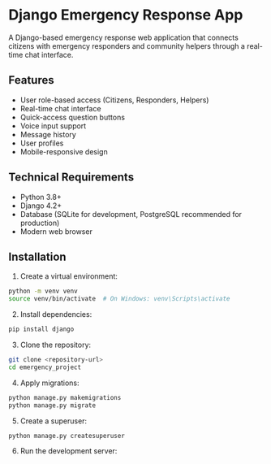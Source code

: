 # Django Emergency Response App

A Django-based emergency response web application that connects citizens with emergency responders and community helpers through a real-time chat interface.

## Features

- User role-based access (Citizens, Responders, Helpers)
- Real-time chat interface
- Quick-access question buttons
- Voice input support
- Message history
- User profiles
- Mobile-responsive design

## Technical Requirements

- Python 3.8+
- Django 4.2+
- Database (SQLite for development, PostgreSQL recommended for production)
- Modern web browser

## Installation

1. Create a virtual environment:
```bash
python -m venv venv
source venv/bin/activate  # On Windows: venv\Scripts\activate
```

2. Install dependencies:
```bash
pip install django
```

3. Clone the repository:
```bash
git clone <repository-url>
cd emergency_project
```

4. Apply migrations:
```bash
python manage.py makemigrations
python manage.py migrate
```

5. Create a superuser:
```bash
python manage.py createsuperuser
```

6. Run the development server:
